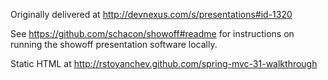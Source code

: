 Originally delivered at http://devnexus.com/s/presentations#id-1320

See https://github.com/schacon/showoff#readme for instructions on running the showoff presentation software locally.

Static HTML at http://rstoyanchev.github.com/spring-mvc-31-walkthrough

